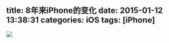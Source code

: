 title: 8年来iPhone的变化
date: 2015-01-12 13:38:31
categories: iOS
tags: [iPhone]
---
<!--more-->
![](/img/15011201.gif)